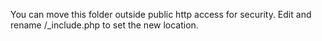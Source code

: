 You can move this folder outside public http access for security.
Edit and rename /_include.php to set the new location.
